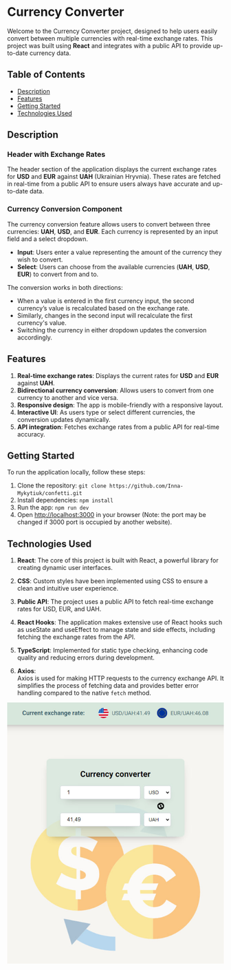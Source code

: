 # Currency Converter

Welcome to the Currency Converter project, designed to help users easily convert between multiple currencies with real-time exchange rates. This project was built using **React** and integrates with a public API to provide up-to-date currency data.

## Table of Contents

- [Description](#description)
- [Features](#features)
- [Getting Started](#getting-started)
- [Technologies Used](#technologies-used)

## Description

### Header with Exchange Rates

The header section of the application displays the current exchange rates for **USD** and **EUR** against **UAH** (Ukrainian Hryvnia). These rates are fetched in real-time from a public API to ensure users always have accurate and up-to-date data.

### Currency Conversion Component

The currency conversion feature allows users to convert between three currencies: **UAH**, **USD**, and **EUR**. Each currency is represented by an input field and a select dropdown.

- **Input**: Users enter a value representing the amount of the currency they wish to convert.
- **Select**: Users can choose from the available currencies (**UAH**, **USD**, **EUR**) to convert from and to.

The conversion works in both directions:

- When a value is entered in the first currency input, the second currency’s value is recalculated based on the exchange rate.
- Similarly, changes in the second input will recalculate the first currency's value.
- Switching the currency in either dropdown updates the conversion accordingly.

## Features

1. **Real-time exchange rates**: Displays the current rates for **USD** and **EUR** against **UAH**.
2. **Bidirectional currency conversion**: Allows users to convert from one currency to another and vice versa.
3. **Responsive design**: The app is mobile-friendly with a responsive layout.
4. **Interactive UI**: As users type or select different currencies, the conversion updates dynamically.
5. **API integration**: Fetches exchange rates from a public API for real-time accuracy.

## Getting Started

To run the application locally, follow these steps:

1. Clone the repository: `git clone https://github.com/Inna-Mykytiuk/confetti.git`
2. Install dependencies: `npm install`
3. Run the app: `npm run dev`
4. Open [http://localhost:3000](http://localhost:3000) in your browser (Note: the port may be changed if 3000 port is occupied by another website).

## Technologies Used

1. **React**: The core of this project is built with React, a powerful library for creating dynamic user interfaces.

2. **CSS**: Custom styles have been implemented using CSS to ensure a clean and intuitive user experience.

3. **Public API**: The project uses a public API to fetch real-time exchange rates for USD, EUR, and UAH.

4. **React Hooks**: The application makes extensive use of React hooks such as useState and useEffect to manage state and side effects, including fetching the exchange rates from the API.

5. **TypeScript**: Implemented for static type checking, enhancing code quality and reducing errors during development.

6. **Axios**:  
   Axios is used for making HTTP requests to the currency exchange API. It simplifies the process of fetching data and provides better error handling compared to the native `fetch` method.

![preview](https://github.com/Inna-Mykytiuk/currency-converter/blob/main/public/preview.jpg)
